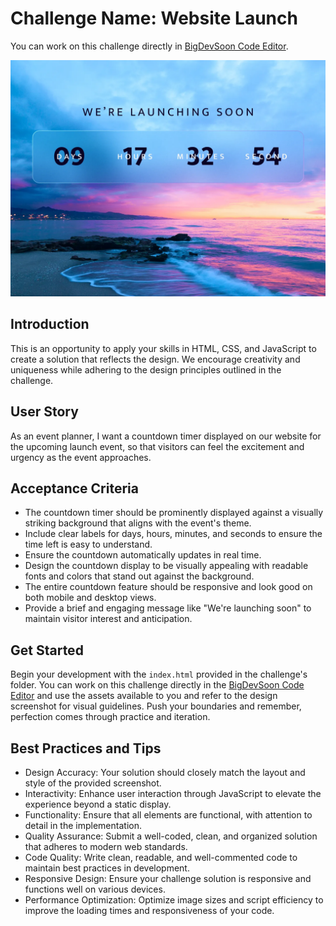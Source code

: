 # Challenge Name: Website Launch

You can work on this challenge directly in [BigDevSoon Code Editor](https://app.bigdevsoon.me/challenges/website-launch/browser).

![Website Launch Design](./design.png)

## Introduction

This is an opportunity to apply your skills in HTML, CSS, and JavaScript to create a solution that reflects the design. We encourage creativity and uniqueness while adhering to the design principles outlined in the challenge.

## User Story

As an event planner, I want a countdown timer displayed on our website for the upcoming launch event, so that visitors can feel the excitement and urgency as the event approaches.

## Acceptance Criteria

- The countdown timer should be prominently displayed against a visually striking background that aligns with the event's theme.
- Include clear labels for days, hours, minutes, and seconds to ensure the time left is easy to understand.
- Ensure the countdown automatically updates in real time.
- Design the countdown display to be visually appealing with readable fonts and colors that stand out against the background.
- The entire countdown feature should be responsive and look good on both mobile and desktop views.
- Provide a brief and engaging message like "We're launching soon" to maintain visitor interest and anticipation.

## Get Started

Begin your development with the `index.html` provided in the challenge's folder. You can work on this challenge directly in the [BigDevSoon Code Editor](https://app.bigdevsoon.me/challenges/website-launch/browser) and use the assets available to you and refer to the design screenshot for visual guidelines. Push your boundaries and remember, perfection comes through practice and iteration.

## Best Practices and Tips

- Design Accuracy: Your solution should closely match the layout and style of the provided screenshot.
- Interactivity: Enhance user interaction through JavaScript to elevate the experience beyond a static display.
- Functionality: Ensure that all elements are functional, with attention to detail in the implementation.
- Quality Assurance: Submit a well-coded, clean, and organized solution that adheres to modern web standards.
- Code Quality: Write clean, readable, and well-commented code to maintain best practices in development.
- Responsive Design: Ensure your challenge solution is responsive and functions well on various devices.
- Performance Optimization: Optimize image sizes and script efficiency to improve the loading times and responsiveness of your code.
